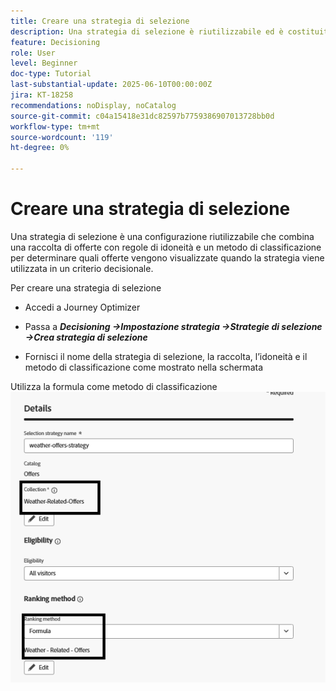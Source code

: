 ```yaml
---
title: Creare una strategia di selezione
description: Una strategia di selezione è riutilizzabile ed è costituita da una raccolta associata a un vincolo di idoneità e a un metodo di classificazione per determinare le offerte da mostrare quando vengono selezionate in un criterio decisionale.
feature: Decisioning
role: User
level: Beginner
doc-type: Tutorial
last-substantial-update: 2025-06-10T00:00:00Z
jira: KT-18258
recommendations: noDisplay, noCatalog
source-git-commit: c04a15418e31dc82597b7759386907013728bb0d
workflow-type: tm+mt
source-wordcount: '119'
ht-degree: 0%

---
```


# Creare una strategia di selezione

Una strategia di selezione è una configurazione riutilizzabile che combina una raccolta di offerte con regole di idoneità e un metodo di classificazione per determinare quali offerte vengono visualizzate quando la strategia viene utilizzata in un criterio decisionale.

Per creare una strategia di selezione

* Accedi a Journey Optimizer

* Passa a _**Decisioning ->Impostazione strategia ->Strategie di selezione ->Crea strategia di selezione**_

* Fornisci il nome della strategia di selezione, la raccolta, l’idoneità e il metodo di classificazione come mostrato nella schermata


Utilizza la formula come metodo di classificazione
![strategia di selezione](assets/selection-strategy.png)

